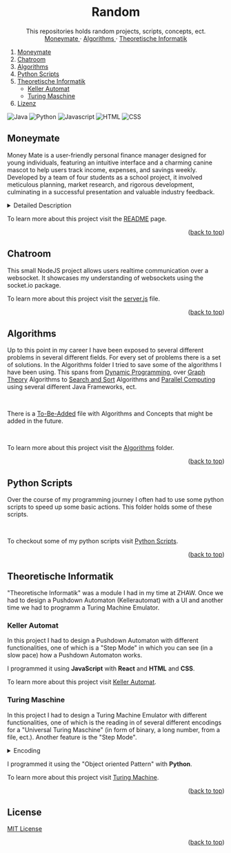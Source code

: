 <a name="readme-top"></a>

<!-- HERO SECTION -->
<div align="center">
  <h1 align="center">Random</h1>
  <p align="center">
    This repositories holds random projects, scripts, concepts, ect.
    <br />
    <a href="https://github.com/mvoemel/random/blob/main/moneymate">
        Moneymate
    </a>
    ·
    <a href="https://github.com/mvoemel/random/blob/main/algorithms">
        Algorithms
    </a>
    ·
    <a href="https://github.com/mvoemel/random/blob/main/theoretische-informatik">
        Theoretische Informatik
    </a>
  </p>
</div>

<!-- TABLE OF CONTENTS -->
<ol>
  <li><a href="#moneymate">Moneymate</a></li>
  <li><a href="#chatroom">Chatroom</a></li>
  <li><a href="#algorithms">Algorithms</a></li>
  <li><a href="#python-scripts">Python Scripts</a></li>
  <li>
    <a href="#theoretische-informatik">Theoretische Informatik</a>
    <ul>
      <li><a href="#keller-automat">Keller Automat</a></li>
    </ul>
    <ul>
      <li><a href="#turing-maschine">Turing Maschine</a></li>
    </ul>
  </li>
  <li><a href="#license">Lizenz</a></li>
</ol>

![Java][Java]
![Python][Python]
![Javascript][Javascript]
![HTML][HTML]
![CSS][CSS]

## Moneymate

Money Mate is a user-friendly personal finance manager designed for young individuals, featuring an intuitive interface and a charming canine mascot to help users track income, expenses, and savings weekly. Developed by a team of four students as a school project, it involved meticulous planning, market research, and rigorous development, culminating in a successful presentation and valuable industry feedback.

<details>
  <summary>Detailed Description</summary>
  <p>Money Mate is a user-friendly personal finance manager for young individuals starting their independent lives. Featuring an intuitive interface and a charming canine mascot, it helps users track income, expenses, and savings weekly. Insightful charts visualize spending patterns, promoting better financial habits and informed decisions. Money Mate is a loyal companion in achieving financial wellness and independence.</p>
  <p>Money Mate began as a school project developed by our team of four students. We pitched the idea to investors, planned meticulously, and executed the development process. We conducted market research to understand the financial challenges faced by young individuals, designed a user-friendly interface, and incorporated a charming canine mascot. Through rigorous coding sessions and frequent meetings, we ensured each feature was functional and engaging. The project concluded with our presentation showcasing Money Mate's capabilities, receiving valuable feedback from industry experts, and marking a significant milestone in our educational journey.</p>
</details>

To learn more about this project visit the [README](/moneymate/README.md) page.

<p align="right">(<a href="#readme-top">back to top</a>)</p>

## Chatroom

This small NodeJS project allows users realtime communication over a websocket. It showcases my understanding of websockets using the socket.io package.

To learn more about this project visit the [server.js](/chat-app/server.js) file.

<p align="right">(<a href="#readme-top">back to top</a>)</p>

## Algorithms

Up to this point in my career I have been exposed to several different problems in several different fields. For every set of problems there is a set of solutions. In the Algorithms folder I tried to save some of the algorithms I have been using. This spans from [Dynamic Programming](/algorithms/java/src/dynamicProgramming), over [Graph Theory](/algorithms/java/src/graphTheory) Algorithms to [Search and Sort](/algorithms/java/src/searchAndSort) Algorithms and [Parallel Computing](/algorithms/java/src/parallelProgramming) using several different Java Frameworks, ect.

<br/>

There is a [To-Be-Added](/algorithms/TBA.md) file with Algorithms and Concepts that might be added in the future.

<br/>

To learn more about this project visit the [Algorithms](/algorithms/) folder.

<p align="right">(<a href="#readme-top">back to top</a>)</p>

## Python Scripts

Over the course of my programming journey I often had to use some python scripts to speed up some basic actions. This folder holds some of these scripts.

<br/>

To checkout some of my python scripts visit [Python Scripts](/python-scripts/).

<p align="right">(<a href="#readme-top">back to top</a>)</p>

## Theoretische Informatik

"Theoretische Informatik" was a module I had in my time at ZHAW. Once we had to design a Pushdown Automaton (Kellerautomat) with a UI and another time we had to programm a Turing Machine Emulator.

### Keller Automat

In this project I had to design a Pushdown Automaton with different functionalities, one of which is a "Step Mode" in which you can see (in a slow pace) how a Pushdown Automaton works.

I programmed it using **JavaScript** with **React** and **HTML** and **CSS**.

To learn more about this project visit [Keller Automat](/theoretische-informatik/keller-automat/).

### Turing Maschine

In this project I had to design a Turing Machine Emulator with different functionalities, one of which is the reading in of several different encodings for a "Universal Turing Maschine" (in form of binary, a long number, from a file, ect.). Another feature is the "Step Mode".

<details>
  <summary>Encoding</summary>

1. Schritt: Die Zustände Q einer TM werden codiert als:
   <br/>
   q1: für den Startzustand,
   <br/>
   q2: für den akzeptierenden Zustand (Jede TM mit mehreren akzeptierenden Zuständen kann in eine äquivalente TM mit
   nur einem akzeptierenden Zustand überführt werden.) und
   <br/>
   q3, . . . , qi : für alle weiteren Zustände.

2. Schritt: Die Bandsymbole Γ einer TM werden codiert als:
   <br/>
   X1: für das Symbol 0,
   <br/>
   X2: für das Symbol 1,
   <br/>
   X3: für das Symbol ␣ (Blank) und
   <br/>
   X4, . . . , Xj : für alle weiteren Symbole.

3. Schritt: Codierung der Richtung des Lese-Schreibkopfes D einer TM:
   <br/>
   D1: für die Richtung L und
   <br/>
   D2: für die Richtung R.

4. Schritt: Repräsentation einer Übergangsfunktion δ einer TM:
   <br/>
   Ein Übergang δ(qi, Xj) = (qk, Xl, Dm) einer TM wird codiert überdie Zeichenreihe:
   <br/>
   0^i10^j10^k10^l10^m mit (i, j, k, l, m ∈ N)

5. Schritt: Zusammenfassung der Übergangsfunktion δ einer TM:
<br/>
Die einzelnen Transitionen werden durch „11“ voneinander getrennt (jedes Ci steht für eine Transition):
<br/>
C111C211C311 . . .
</details>

I programmed it using the "Object oriented Pattern" with **Python**.

To learn more about this project visit [Turing Machine](/theoretische-informatik/turing-maschine/).

<p align="right">(<a href="#readme-top">back to top</a>)</p>

## License

[MIT License](/LICENSE)

<p align="right">(<a href="#readme-top">back to top</a>)</p>

[Java]: https://img.shields.io/badge/java-%23ED8B00.svg?style=for-the-badge&logo=openjdk&logoColor=white
[Python]: https://img.shields.io/badge/python-3670A0?style=for-the-badge&logo=python&logoColor=ffdd54
[Javascript]: https://img.shields.io/badge/JavaScript-323330?style=for-the-badge&logo=javascript&logoColor=F7DF1E
[HTML]: https://img.shields.io/badge/HTML5-E34F26?style=for-the-badge&logo=html5&logoColor=white
[CSS]: https://img.shields.io/badge/CSS3-1572B6?style=for-the-badge&logo=css3&logoColor=white
